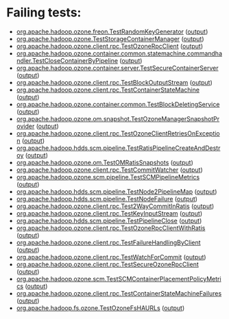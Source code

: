 # Failing tests: 

 * [org.apache.hadoop.ozone.freon.TestRandomKeyGenerator](/tmp/log/pr/pr-hdds-2149-fgl4f/integration/workdir/hadoop-ozone/tools/org.apache.hadoop.ozone.freon.TestRandomKeyGenerator.txt) ([output](/tmp/log/pr/pr-hdds-2149-fgl4f/integration/workdir/hadoop-ozone/tools/org.apache.hadoop.ozone.freon.TestRandomKeyGenerator-output.txt/))
 * [org.apache.hadoop.ozone.TestStorageContainerManager](/tmp/log/pr/pr-hdds-2149-fgl4f/integration/workdir/hadoop-ozone/integration-test/org.apache.hadoop.ozone.TestStorageContainerManager.txt) ([output](/tmp/log/pr/pr-hdds-2149-fgl4f/integration/workdir/hadoop-ozone/integration-test/org.apache.hadoop.ozone.TestStorageContainerManager-output.txt/))
 * [org.apache.hadoop.ozone.client.rpc.TestOzoneRpcClient](/tmp/log/pr/pr-hdds-2149-fgl4f/integration/workdir/hadoop-ozone/integration-test/org.apache.hadoop.ozone.client.rpc.TestOzoneRpcClient.txt) ([output](/tmp/log/pr/pr-hdds-2149-fgl4f/integration/workdir/hadoop-ozone/integration-test/org.apache.hadoop.ozone.client.rpc.TestOzoneRpcClient-output.txt/))
 * [org.apache.hadoop.ozone.container.common.statemachine.commandhandler.TestCloseContainerByPipeline](/tmp/log/pr/pr-hdds-2149-fgl4f/integration/workdir/hadoop-ozone/integration-test/org.apache.hadoop.ozone.container.common.statemachine.commandhandler.TestCloseContainerByPipeline.txt) ([output](/tmp/log/pr/pr-hdds-2149-fgl4f/integration/workdir/hadoop-ozone/integration-test/org.apache.hadoop.ozone.container.common.statemachine.commandhandler.TestCloseContainerByPipeline-output.txt/))
 * [org.apache.hadoop.ozone.container.server.TestSecureContainerServer](/tmp/log/pr/pr-hdds-2149-fgl4f/integration/workdir/hadoop-ozone/integration-test/org.apache.hadoop.ozone.container.server.TestSecureContainerServer.txt) ([output](/tmp/log/pr/pr-hdds-2149-fgl4f/integration/workdir/hadoop-ozone/integration-test/org.apache.hadoop.ozone.container.server.TestSecureContainerServer-output.txt/))
 * [org.apache.hadoop.ozone.client.rpc.TestBlockOutputStream](/tmp/log/pr/pr-hdds-2149-fgl4f/integration/workdir/hadoop-ozone/integration-test/org.apache.hadoop.ozone.client.rpc.TestBlockOutputStream.txt) ([output](/tmp/log/pr/pr-hdds-2149-fgl4f/integration/workdir/hadoop-ozone/integration-test/org.apache.hadoop.ozone.client.rpc.TestBlockOutputStream-output.txt/))
 * [org.apache.hadoop.ozone.client.rpc.TestContainerStateMachine](/tmp/log/pr/pr-hdds-2149-fgl4f/integration/workdir/hadoop-ozone/integration-test/org.apache.hadoop.ozone.client.rpc.TestContainerStateMachine.txt) ([output](/tmp/log/pr/pr-hdds-2149-fgl4f/integration/workdir/hadoop-ozone/integration-test/org.apache.hadoop.ozone.client.rpc.TestContainerStateMachine-output.txt/))
 * [org.apache.hadoop.ozone.container.common.TestBlockDeletingService](/tmp/log/pr/pr-hdds-2149-fgl4f/integration/workdir/hadoop-ozone/integration-test/org.apache.hadoop.ozone.container.common.TestBlockDeletingService.txt) ([output](/tmp/log/pr/pr-hdds-2149-fgl4f/integration/workdir/hadoop-ozone/integration-test/org.apache.hadoop.ozone.container.common.TestBlockDeletingService-output.txt/))
 * [org.apache.hadoop.ozone.om.snapshot.TestOzoneManagerSnapshotProvider](/tmp/log/pr/pr-hdds-2149-fgl4f/integration/workdir/hadoop-ozone/integration-test/org.apache.hadoop.ozone.om.snapshot.TestOzoneManagerSnapshotProvider.txt) ([output](/tmp/log/pr/pr-hdds-2149-fgl4f/integration/workdir/hadoop-ozone/integration-test/org.apache.hadoop.ozone.om.snapshot.TestOzoneManagerSnapshotProvider-output.txt/))
 * [org.apache.hadoop.ozone.client.rpc.TestOzoneClientRetriesOnException](/tmp/log/pr/pr-hdds-2149-fgl4f/integration/workdir/hadoop-ozone/integration-test/org.apache.hadoop.ozone.client.rpc.TestOzoneClientRetriesOnException.txt) ([output](/tmp/log/pr/pr-hdds-2149-fgl4f/integration/workdir/hadoop-ozone/integration-test/org.apache.hadoop.ozone.client.rpc.TestOzoneClientRetriesOnException-output.txt/))
 * [org.apache.hadoop.hdds.scm.pipeline.TestRatisPipelineCreateAndDestroy](/tmp/log/pr/pr-hdds-2149-fgl4f/integration/workdir/hadoop-ozone/integration-test/org.apache.hadoop.hdds.scm.pipeline.TestRatisPipelineCreateAndDestroy.txt) ([output](/tmp/log/pr/pr-hdds-2149-fgl4f/integration/workdir/hadoop-ozone/integration-test/org.apache.hadoop.hdds.scm.pipeline.TestRatisPipelineCreateAndDestroy-output.txt/))
 * [org.apache.hadoop.ozone.om.TestOMRatisSnapshots](/tmp/log/pr/pr-hdds-2149-fgl4f/integration/workdir/hadoop-ozone/integration-test/org.apache.hadoop.ozone.om.TestOMRatisSnapshots.txt) ([output](/tmp/log/pr/pr-hdds-2149-fgl4f/integration/workdir/hadoop-ozone/integration-test/org.apache.hadoop.ozone.om.TestOMRatisSnapshots-output.txt/))
 * [org.apache.hadoop.ozone.client.rpc.TestCommitWatcher](/tmp/log/pr/pr-hdds-2149-fgl4f/integration/workdir/hadoop-ozone/integration-test/org.apache.hadoop.ozone.client.rpc.TestCommitWatcher.txt) ([output](/tmp/log/pr/pr-hdds-2149-fgl4f/integration/workdir/hadoop-ozone/integration-test/org.apache.hadoop.ozone.client.rpc.TestCommitWatcher-output.txt/))
 * [org.apache.hadoop.ozone.scm.pipeline.TestSCMPipelineMetrics](/tmp/log/pr/pr-hdds-2149-fgl4f/integration/workdir/hadoop-ozone/integration-test/org.apache.hadoop.ozone.scm.pipeline.TestSCMPipelineMetrics.txt) ([output](/tmp/log/pr/pr-hdds-2149-fgl4f/integration/workdir/hadoop-ozone/integration-test/org.apache.hadoop.ozone.scm.pipeline.TestSCMPipelineMetrics-output.txt/))
 * [org.apache.hadoop.hdds.scm.pipeline.TestNode2PipelineMap](/tmp/log/pr/pr-hdds-2149-fgl4f/integration/workdir/hadoop-ozone/integration-test/org.apache.hadoop.hdds.scm.pipeline.TestNode2PipelineMap.txt) ([output](/tmp/log/pr/pr-hdds-2149-fgl4f/integration/workdir/hadoop-ozone/integration-test/org.apache.hadoop.hdds.scm.pipeline.TestNode2PipelineMap-output.txt/))
 * [org.apache.hadoop.hdds.scm.pipeline.TestNodeFailure](/tmp/log/pr/pr-hdds-2149-fgl4f/integration/workdir/hadoop-ozone/integration-test/org.apache.hadoop.hdds.scm.pipeline.TestNodeFailure.txt) ([output](/tmp/log/pr/pr-hdds-2149-fgl4f/integration/workdir/hadoop-ozone/integration-test/org.apache.hadoop.hdds.scm.pipeline.TestNodeFailure-output.txt/))
 * [org.apache.hadoop.ozone.client.rpc.Test2WayCommitInRatis](/tmp/log/pr/pr-hdds-2149-fgl4f/integration/workdir/hadoop-ozone/integration-test/org.apache.hadoop.ozone.client.rpc.Test2WayCommitInRatis.txt) ([output](/tmp/log/pr/pr-hdds-2149-fgl4f/integration/workdir/hadoop-ozone/integration-test/org.apache.hadoop.ozone.client.rpc.Test2WayCommitInRatis-output.txt/))
 * [org.apache.hadoop.ozone.client.rpc.TestKeyInputStream](/tmp/log/pr/pr-hdds-2149-fgl4f/integration/workdir/hadoop-ozone/integration-test/org.apache.hadoop.ozone.client.rpc.TestKeyInputStream.txt) ([output](/tmp/log/pr/pr-hdds-2149-fgl4f/integration/workdir/hadoop-ozone/integration-test/org.apache.hadoop.ozone.client.rpc.TestKeyInputStream-output.txt/))
 * [org.apache.hadoop.hdds.scm.pipeline.TestPipelineClose](/tmp/log/pr/pr-hdds-2149-fgl4f/integration/workdir/hadoop-ozone/integration-test/org.apache.hadoop.hdds.scm.pipeline.TestPipelineClose.txt) ([output](/tmp/log/pr/pr-hdds-2149-fgl4f/integration/workdir/hadoop-ozone/integration-test/org.apache.hadoop.hdds.scm.pipeline.TestPipelineClose-output.txt/))
 * [org.apache.hadoop.ozone.client.rpc.TestOzoneRpcClientWithRatis](/tmp/log/pr/pr-hdds-2149-fgl4f/integration/workdir/hadoop-ozone/integration-test/org.apache.hadoop.ozone.client.rpc.TestOzoneRpcClientWithRatis.txt) ([output](/tmp/log/pr/pr-hdds-2149-fgl4f/integration/workdir/hadoop-ozone/integration-test/org.apache.hadoop.ozone.client.rpc.TestOzoneRpcClientWithRatis-output.txt/))
 * [org.apache.hadoop.ozone.client.rpc.TestFailureHandlingByClient](/tmp/log/pr/pr-hdds-2149-fgl4f/integration/workdir/hadoop-ozone/integration-test/org.apache.hadoop.ozone.client.rpc.TestFailureHandlingByClient.txt) ([output](/tmp/log/pr/pr-hdds-2149-fgl4f/integration/workdir/hadoop-ozone/integration-test/org.apache.hadoop.ozone.client.rpc.TestFailureHandlingByClient-output.txt/))
 * [org.apache.hadoop.ozone.client.rpc.TestWatchForCommit](/tmp/log/pr/pr-hdds-2149-fgl4f/integration/workdir/hadoop-ozone/integration-test/org.apache.hadoop.ozone.client.rpc.TestWatchForCommit.txt) ([output](/tmp/log/pr/pr-hdds-2149-fgl4f/integration/workdir/hadoop-ozone/integration-test/org.apache.hadoop.ozone.client.rpc.TestWatchForCommit-output.txt/))
 * [org.apache.hadoop.ozone.client.rpc.TestSecureOzoneRpcClient](/tmp/log/pr/pr-hdds-2149-fgl4f/integration/workdir/hadoop-ozone/integration-test/org.apache.hadoop.ozone.client.rpc.TestSecureOzoneRpcClient.txt) ([output](/tmp/log/pr/pr-hdds-2149-fgl4f/integration/workdir/hadoop-ozone/integration-test/org.apache.hadoop.ozone.client.rpc.TestSecureOzoneRpcClient-output.txt/))
 * [org.apache.hadoop.ozone.scm.TestSCMContainerPlacementPolicyMetrics](/tmp/log/pr/pr-hdds-2149-fgl4f/integration/workdir/hadoop-ozone/integration-test/org.apache.hadoop.ozone.scm.TestSCMContainerPlacementPolicyMetrics.txt) ([output](/tmp/log/pr/pr-hdds-2149-fgl4f/integration/workdir/hadoop-ozone/integration-test/org.apache.hadoop.ozone.scm.TestSCMContainerPlacementPolicyMetrics-output.txt/))
 * [org.apache.hadoop.ozone.client.rpc.TestContainerStateMachineFailures](/tmp/log/pr/pr-hdds-2149-fgl4f/integration/workdir/hadoop-ozone/integration-test/org.apache.hadoop.ozone.client.rpc.TestContainerStateMachineFailures.txt) ([output](/tmp/log/pr/pr-hdds-2149-fgl4f/integration/workdir/hadoop-ozone/integration-test/org.apache.hadoop.ozone.client.rpc.TestContainerStateMachineFailures-output.txt/))
 * [org.apache.hadoop.fs.ozone.TestOzoneFsHAURLs](/tmp/log/pr/pr-hdds-2149-fgl4f/integration/workdir/hadoop-ozone/ozonefs/org.apache.hadoop.fs.ozone.TestOzoneFsHAURLs.txt) ([output](/tmp/log/pr/pr-hdds-2149-fgl4f/integration/workdir/hadoop-ozone/ozonefs/org.apache.hadoop.fs.ozone.TestOzoneFsHAURLs-output.txt/))
